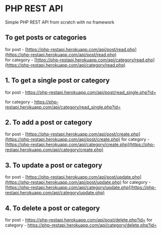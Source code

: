 # PHP REST API
Simple PHP REST API from scratch with no framework

## To get posts or categories
for post - [https://php-restapi.herokuapp.com/api/post/read.php](https://php-restapi.herokuapp.com/api/post/read.php)<br/>
for category - [https://php-restapi.herokuapp.com/api/category/read.php](https://php-restapi.herokuapp.com/api/category/read.php)

## 1. To get a single post or category
for post - https://php-restapi.herokuapp.com/api/post/read_single.php?id=<id you want>


for category - https://php-restapi.herokuapp.com/api/category/read_single.php?id=<id you want>

 ## 2.  To add a post or category
for post - [https://php-restapi.herokuapp.com/api/post/create.php](https://php-restapi.herokuapp.com/api/post/create.php)
for category - [https://php-restapi.herokuapp.com/api/category/create.php](https://php-restapi.herokuapp.com/api/category/create.php)

 ## 3. To update a post or category
 for post - [https://php-restapi.herokuapp.com/api/post/update.php](https://php-restapi.herokuapp.com/api/post/update.php)
for category - [https://php-restapi.herokuapp.com/api/category/update.php](https://php-restapi.herokuapp.com/api/category/update.php)

 ## 4. To delete a post or category
for post - https://php-restapi.herokuapp.com/api/post/delete.php?id=<id you want>
for category - https://php-restapi.herokuapp.com/api/category/delete.php?id=<id you want>
